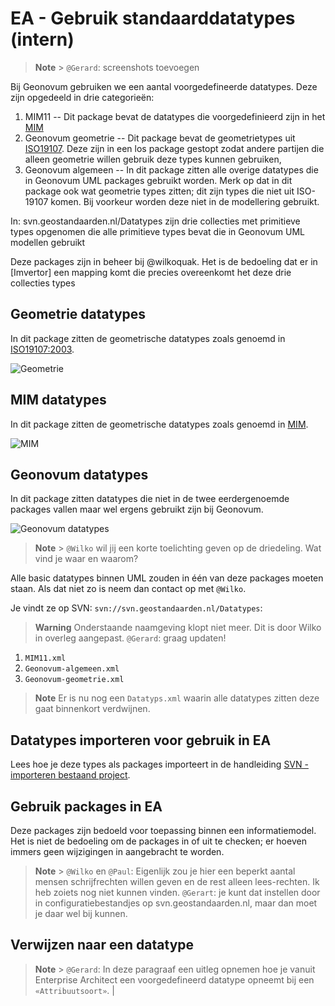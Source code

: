 # EA - Gebruik standaarddatatypes (intern)

> **Note** > `@Gerard`: screenshots toevoegen

Bij Geonovum gebruiken we een aantal voorgedefineerde datatypes. Deze zijn
opgedeeld in drie categorieën:

1. MIM11 -- Dit package bevat de datatypes die voorgedefinieerd zijn in het
   [MIM](https://docs.geostandaarden.nl/mim/mim/)
1. Geonovum geometrie -- Dit package bevat de geometrietypes uit
   [ISO19107](https://docs.geostandaarden.nl/nen3610/gimeg/). Deze zijn in een
   los package gestopt zodat andere partijen die alleen geometrie willen
   gebruik deze types kunnen gebruiken,
1. Geonovum algemeen -- In dit package zitten alle overige datatypes die in
   Geonovum UML packages gebruikt worden. Merk op dat in dit package ook wat
   geometrie types zitten; dit zijn types die niet uit ISO-19107 komen. Bij
   voorkeur worden deze niet in de modellering gebruikt.

In: svn.geostandaarden.nl/Datatypes zijn drie collecties met primitieve types
opgenomen die alle primitieve types bevat die in Geonovum UML modellen gebruikt

Deze packages zijn in beheer bij @wilkoquak. Het is de bedoeling dat er in
[Imvertor] een mapping komt die precies overeenkomt het deze drie collecties
types

## Geometrie datatypes

In dit package zitten de geometrische datatypes zoals genoemd in
[ISO19107:2003](https://www.iso.org/standard/26012.html).

![Geometrie](media/GML-geometrie.png)

## MIM datatypes

In dit package zitten de geometrische datatypes zoals genoemd in
[MIM](https://docs.geostandaarden.nl/mim/mim/#datatypen).

![MIM](media/MIM11.png)

## Geonovum datatypes

In dit package zitten datatypes die niet in de twee eerdergenoemde packages
vallen maar wel ergens gebruikt zijn bij Geonovum.

![Geonovum datatypes](media/Geonovum-algemeen.png)

> **Note** > `@Wilko` wil jij een korte toelichting geven op de driedeling. Wat
> vind je waar en waarom?

Alle basic datatypes binnen UML zouden in één van deze packages moeten staan.
Als dat niet zo is neem dan contact op met `@Wilko`.

Je vindt ze op SVN: `svn://svn.geostandaarden.nl/Datatypes`:

> **Warning** Onderstaande naamgeving klopt niet meer. Dit is door Wilko in
> overleg aangepast. `@Gerard`: graag updaten!

1. `MIM11.xml`
1. `Geonovum-algemeen.xml`
1. `Geonovum-geometrie.xml`

> **Note** Er is nu nog een `Datatyps.xml` waarin alle datatypes zitten deze
> gaat binnenkort verdwijnen.

## Datatypes importeren voor gebruik in EA

Lees hoe je deze types als packages importeert in de handleiding
[SVN - importeren bestaand project](https://github.com/Geonovum/imvertor/blob/main/handleidingen/SVN%20-%20importeren%20bestaand%20project.md).

## Gebruik packages in EA

Deze packages zijn bedoeld voor toepassing binnen een informatiemodel. Het is
niet de bedoeling om de packages in of uit te checken; er hoeven immers geen
wijzigingen in aangebracht te worden.

> **Note** > `@Wilko` en `@Paul`: Eigenlijk zou je hier een beperkt aantal
> mensen schrijfrechten willen geven en de rest alleen lees-rechten. Ik heb
> zoiets nog niet kunnen vinden. `@Gerart`: je kunt dat instellen door in
> configuratiebestandjes op svn.geostandaarden.nl, maar dan moet je daar wel bij
> kunnen.

## Verwijzen naar een datatype

> **Note** > `@Gerard`: In deze paragraaf een uitleg opnemen hoe je vanuit
> Enterprise Architect een voorgedefineerd datatype opneemt bij een
> `«Attribuutsoort»`. |
